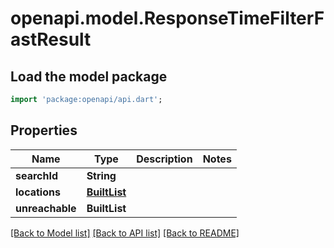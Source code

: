 # openapi.model.ResponseTimeFilterFastResult

## Load the model package
```dart
import 'package:openapi/api.dart';
```

## Properties
Name | Type | Description | Notes
------------ | ------------- | ------------- | -------------
**searchId** | **String** |  | 
**locations** | [**BuiltList<ResponseTimeFilterFastLocation>**](ResponseTimeFilterFastLocation.md) |  | 
**unreachable** | **BuiltList<String>** |  | 

[[Back to Model list]](../README.md#documentation-for-models) [[Back to API list]](../README.md#documentation-for-api-endpoints) [[Back to README]](../README.md)


